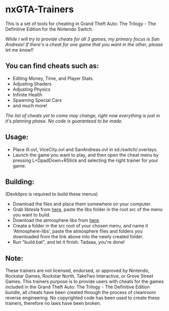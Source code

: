 # nxGTA-Trainers
This is a set of tools for cheating in Grand Theft Auto: The Trilogy - The Definitive Edition for the Nintendo Switch.

*While I will try to provide cheats for all 3 games, my primary focus is San Andreas! If there's a cheat for one game that you want
in the other, please let me know!!*
## You can find cheats such as: 
* Editing Money, Time, and Player Stats.
* Adjusting Shaders
* Adjusting Physics
* Infinite Health
* Spawning Special Cars
* and much more!

*The list of cheats yet to come may change, right now everything is just in it's planning phase. No code is guaranteed to be made.*

## Usage:
* Place III.ovl, ViceCity.ovl and SanAndreas.ovl in sd:/switch/.overlays.
* Launch the game you want to play, and then open the cheat menu by pressing L+DpadDown+RStick and selecting the right trainer for your game.

## Building:
(Devkitpro is required to build these menus)
* Download the files and place them somewhere on your computer.
* Grab libtesla from [here](https://github.com/WerWolv/Tesla-Template), paste the libs folder in the root src of the menu you want to build.
* Download the atmosphere libs from [here](https://github.com/Atmosphere-NX/Atmosphere-libs).
* Create a folder in the src root of your chosen menu, and name it 'Atmosphere-libs', paste the atmosphere files and folders you downloaded from the link above
into the newly created folder.
* Run "build.bat", and let it finish. Tadaaa, you're done!

## Note:
These trainers are not licensed, endorsed, or approved by Nintendo, Rockstar Games, Rockstar North, TakeTwo Interactive, or Grove Street Games. 
This trainers purpose is to provide users with cheats for the games included in the Grand Theft Auto: The Trilogy - The Definitive Edition bundle, all cheats have been
created through the process of cleanroom reverse engineering. No copyrighted code has been used to create these trainers, therefore no laws have been broken.
